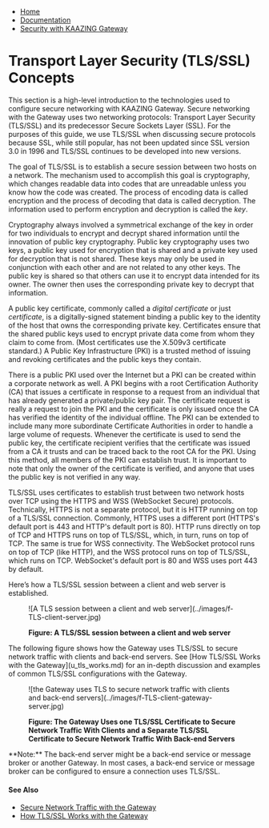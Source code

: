 -   [Home](../../index.md)
-   [Documentation](../index.md)
-   [Security with KAAZING Gateway](../index.md#security)

<a name="tls_concepts"></a>Transport Layer Security (TLS/SSL) Concepts
============================================================================================

This section is a high-level introduction to the technologies used to configure secure networking with KAAZING Gateway. Secure networking with the Gateway uses two networking protocols: Transport Layer Security (TLS/SSL) and its predecessor Secure Sockets Layer (SSL). For the purposes of this guide, we use TLS/SSL when discussing secure protocols because SSL, while still popular, has not been updated since SSL version 3.0 in 1996 and TLS/SSL continues to be developed into new versions.

The goal of TLS/SSL is to establish a secure session between two hosts on a network. The mechanism used to accomplish this goal is cryptography, which changes readable data into codes that are unreadable unless you know how the code was created. The process of encoding data is called encryption and the process of decoding that data is called decryption. The information used to perform encryption and decryption is called the *key*.

Cryptography always involved a symmetrical exchange of the key in order for two individuals to encrypt and decrypt shared information until the innovation of public key cryptography. Public key cryptography uses two keys, a public key used for encryption that is shared and a private key used for decryption that is not shared. These keys may only be used in conjunction with each other and are not related to any other keys. The public key is shared so that others can use it to encrypt data intended for its owner. The owner then uses the corresponding private key to decrypt that information.

A public key certificate, commonly called a *digital certificate* or just *certificate*, is a digitally-signed statement binding a public key to the identity of the host that owns the corresponding private key. Certificates ensure that the shared public keys used to encrypt private data come from whom they claim to come from. (Most certificates use the X.509v3 certificate standard.) A Public Key Infrastructure (PKI) is a trusted method of issuing and revoking certificates and the public keys they contain.

There is a public PKI used over the Internet but a PKI can be created within a corporate network as well. A PKI begins with a root Certification Authority (CA) that issues a certificate in response to a request from an individual that has already generated a private/public key pair. The certificate request is really a request to join the PKI and the certificate is only issued once the CA has verified the identity of the individual offline. The PKI can be extended to include many more subordinate Certificate Authorities in order to handle a large volume of requests. Whenever the certificate is used to send the public key, the certificate recipient verifies that the certificate was issued from a CA it trusts and can be traced back to the root CA for the PKI. Using this method, all members of the PKI can establish trust. It is important to note that only the owner of the certificate is verified, and anyone that uses the public key is not verified in any way.

TLS/SSL uses certificates to establish trust between two network hosts over TCP using the HTTPS and WSS (WebSocket Secure) protocols. Technically, HTTPS is not a separate protocol, but it is HTTP running on top of a TLS/SSL connection. Commonly, HTTPS uses a different port (HTTPS's default port is 443 and HTTP's default port is 80). HTTP runs directly on top of TCP and HTTPS runs on top of TLS/SSL, which, in turn, runs on top of TCP. The same is true for WSS connectivity. The WebSocket protocol runs on top of TCP (like HTTP), and the WSS protocol runs on top of TLS/SSL, which runs on TCP. WebSocket's default port is 80 and WSS uses port 443 by default.

Here’s how a TLS/SSL session between a client and web server is established.

<figure>
![A TLS session between a client and web server](../images/f-TLS-client-server.jpg)
<figcaption>

**Figure: A TLS/SSL session between a client and web server**

</figcaption>
</figure>
The following figure shows how the Gateway uses TLS/SSL to secure network traffic with clients and back-end servers. See [How TLS/SSL Works with the Gateway](u_tls_works.md) for an in-depth discussion and examples of common TLS/SSL configurations with the Gateway.

<figure>
![the Gateway uses TLS to secure network traffic with clients and back-end servers](../images/f-TLS-client-gateway-server.jpg)
<figcaption>

**Figure: The Gateway Uses one TLS/SSL Certificate to Secure Network Traffic With Clients and a Separate TLS/SSL Certificate to Secure Network Traffic With Back-end Servers**

</figcaption>
</figure>
**Note:** The back-end server might be a back-end service or message broker or another Gateway. In most cases, a back-end service or message broker can be configured to ensure a connection uses TLS/SSL.

#### See Also

-   [Secure Network Traffic with the Gateway](o_tls.md)
-   [How TLS/SSL Works with the Gateway](u_tls_works.md)


